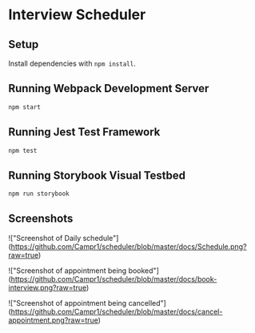 # Interview Scheduler

## Setup

Install dependencies with `npm install`.

## Running Webpack Development Server

```sh
npm start
```

## Running Jest Test Framework

```sh
npm test
```

## Running Storybook Visual Testbed

```sh
npm run storybook
```
## Screenshots

!["Screenshot of Daily schedule"] (https://github.com/Campr1/scheduler/blob/master/docs/Schedule.png?raw=true)

!["Screenshot of appointment being booked"] (https://github.com/Campr1/scheduler/blob/master/docs/book-interview.png?raw=true)

!["Screenshot of appointment being cancelled"] (https://github.com/Campr1/scheduler/blob/master/docs/cancel-appointment.png?raw=true)